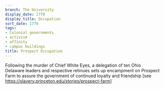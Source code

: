 ```yaml
---
branch: The University
display_date: 1778
display_title: Occupation
sort_date: 1778
tags:
- Colonial governments
- activism
- affinity
- campus buildings
title: Prospect Occupation
---
```


Following the murder of Chief White Eyes, a delegation of ten Ohio Delaware leaders and respective retinues sets up encampment on Prospect Farm to assure the government of continued loyalty and friendship [see https://slavery.princeton.edu/stories/prospect-farm]
